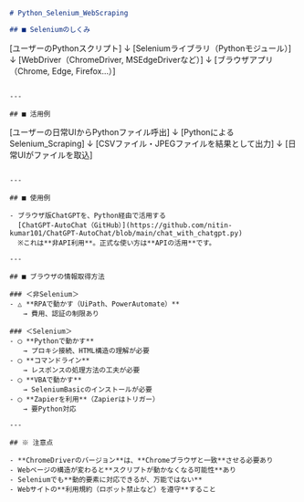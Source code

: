 ```markdown
# Python_Selenium_WebScraping

## ■ Seleniumのしくみ

```

\[ユーザーのPythonスクリプト]
↓
\[Seleniumライブラリ（Pythonモジュール）]
↓
\[WebDriver（ChromeDriver, MSEdgeDriverなど）]
↓
\[ブラウザアプリ（Chrome, Edge, Firefox...）]

```

---

## ■ 活用例

```

\[ユーザーの日常UIからPythonファイル呼出]
↓
\[PythonによるSelenium\_Scraping]
↓
\[CSVファイル・JPEGファイルを結果として出力]
↓
\[日常UIがファイルを取込]

```

---

## ■ 使用例

- ブラウザ版ChatGPTを、Python経由で活用する  
  [ChatGPT-AutoChat（GitHub）](https://github.com/nitin-kumar101/ChatGPT-AutoChat/blob/main/chat_with_chatgpt.py)  
  ※これは**非API利用**。正式な使い方は**APIの活用**です。

---

## ■ ブラウザの情報取得方法

### ＜非Selenium＞
- △ **RPAで動かす（UiPath、PowerAutomate）**  
　　→ 費用、認証の制限あり

### ＜Selenium＞
- ◯ **Pythonで動かす**  
　　→ プロキシ接続、HTML構造の理解が必要
- ◯ **コマンドライン**  
　　→ レスポンスの処理方法の工夫が必要
- ◯ **VBAで動かす**  
　　→ SeleniumBasicのインストールが必要
- ◯ **Zapierを利用**（Zapierはトリガー）  
　　→ 要Python対応

---

## ※ 注意点

- **ChromeDriverのバージョン**は、**Chromeブラウザと一致**させる必要あり  
- Webページの構造が変わると**スクリプトが動かなくなる可能性**あり  
- Seleniumでも**動的要素に対応できるが、万能ではない**  
- Webサイトの**利用規約（ロボット禁止など）を遵守**すること
```
